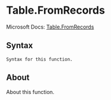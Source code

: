 ---
---

# Table.FromRecords

Microsoft Docs: [Table.FromRecords](https://docs.microsoft.com/en-us/powerquery-m/table-fromrecords)

## Syntax

```
Syntax for this function.
```

## About

About this function.

